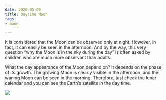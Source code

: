 ```yaml
---
date: 2020-05-09
title: Daytime Moon
tags:
- moon

---
```

It is considered that the Moon can be observed only at night. However, in fact, it can easily be seen in the afternoon. And by the way, this very question “why the Moon is in the sky during the day” is often asked by children who are much more observant than adults.  
  
What the day appearance of the Moon depend on? It depends on the phase of its growth. The growing Moon is clearly visible in the afternoon, and the waning Moon can be seen in the morning. Therefore, just check the lunar calendar and you can see the Earth’s satellite in the day time.

![](/images/moon.png)